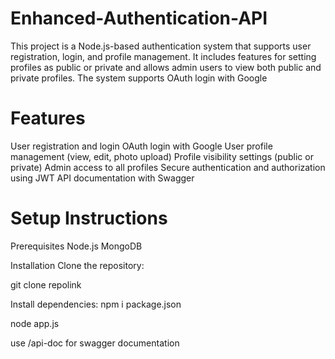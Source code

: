 # Enhanced-Authentication-API
This project is a Node.js-based authentication system that supports user registration, login, and profile management. It includes features for setting profiles as public or private and allows admin users to view both public and private profiles. The system supports OAuth login with Google

# Features
User registration and login
OAuth login with Google
User profile management (view, edit, photo upload)
Profile visibility settings (public or private)
Admin access to all profiles
Secure authentication and authorization using JWT
API documentation with Swagger

# Setup Instructions
Prerequisites
Node.js
MongoDB

Installation
Clone the repository:


git clone repolink

Install dependencies:
npm i package.json

node app.js


use /api-doc for swagger documentation
